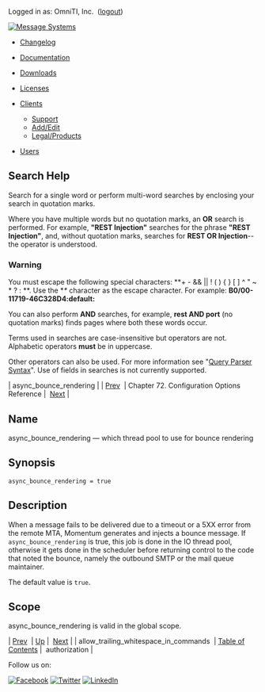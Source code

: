 Logged in as: OmniTI, Inc.  ([logout](https://support.messagesystems.com/logout.php))

[![Message Systems](https://support.messagesystems.com/images/ms-white205.png)](https://support.messagesystems.com/start.php) 

*   [Changelog](https://support.messagesystems.com/start.php?show=changelog)
*   [Documentation](https://support.messagesystems.com/docs/)
*   [Downloads](https://support.messagesystems.com/start.php)

*   [Licenses](https://support.messagesystems.com/license_summary.php)
*   <a href="">Clients</a>
    *   [Support](https://support.messagesystems.com/cs.php)
    *   [Add/Edit](https://support.messagesystems.com/edit_client.php)
    *   [Legal/Products](https://support.messagesystems.com/edit_products.php)
*   [Users](https://support.messagesystems.com/edit_customer.php)

## Search Help

Search for a single word or perform multi-word searches by enclosing your search in quotation marks.

Where you have multiple words but no quotation marks, an **OR** search is performed. For example, **"REST Injection"** searches for the phrase **"REST Injection"**, and, without quotation marks, searches for **REST OR Injection**--the operator is understood.

### Warning

You must escape the following special characters: **+ - && || ! ( ) { } [ ] ^ " ~ * ? : \**. Use the **\** character as the escape character. For example: **B0/00-11719-46C328D4\:default\:**

You can also perform **AND** searches, for example, **rest AND port** (no quotation marks) finds pages where both these words occur.

Terms used in searches are case-insensitive but operators are not. Alphabetic operators **must** be in uppercase.

Other operators can also be used. For more information see "[Query Parser Syntax](https://lucene.apache.org/core/old_versioned_docs/versions/3_0_0/queryparsersyntax.html)". Use of fields in searches is not currently supported.

| async_bounce_rendering |
| [Prev](conf.ref.allow_trailing_whitespace_in_commands.php)  | Chapter 72. Configuration Options Reference |  [Next](conf.ref.authorization.php) |

<a name="conf.ref.async_bounce_rendering"></a>
## Name

async_bounce_rendering — which thread pool to use for bounce rendering

## Synopsis

`async_bounce_rendering = true`

<a name="idp23537072"></a>
## Description

When a message fails to be delivered due to a timeout or a 5XX error from the remote MTA, Momentum generates and injects a bounce message. If `async_bounce_rendering` is true, this job is done in the IO thread pool, otherwise it gets done in the scheduler before returning control to the code that noted the bounce, namely the outbound SMTP or the mail queue maintainer.

The default value is `true`.

<a name="idp23540576"></a>
## Scope

async_bounce_rendering is valid in the global scope.

| [Prev](conf.ref.allow_trailing_whitespace_in_commands.php)  | [Up](config.options.ref.php) |  [Next](conf.ref.authorization.php) |
| allow_trailing_whitespace_in_commands  | [Table of Contents](index.php) |  authorization |

Follow us on:

[![Facebook](https://support.messagesystems.com/images/icon-facebook.png)](http://www.facebook.com/messagesystems) [![Twitter](https://support.messagesystems.com/images/icon-twitter.png)](http://twitter.com/#!/MessageSystems) [![LinkedIn](https://support.messagesystems.com/images/icon-linkedin.png)](http://www.linkedin.com/company/message-systems)